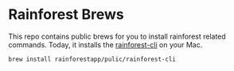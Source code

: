 # Rainforest Brews

This repo contains public brews for you to install rainforest related commands. Today, it installs the [rainforest-cli](https://github.com/rainforestapp/rainforest-cli) on your Mac.

```bash
brew install rainforestapp/pulic/rainforest-cli
```
